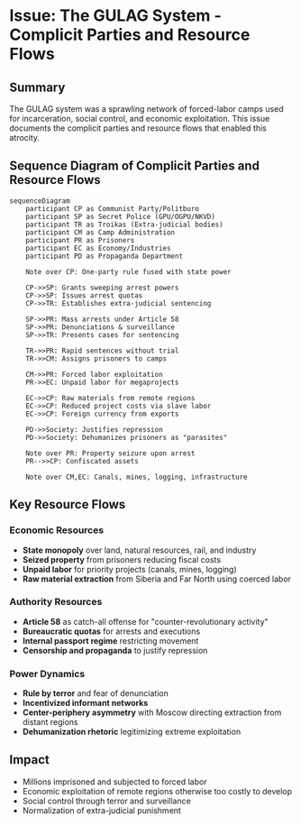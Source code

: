 # Issue: The GULAG System - Complicit Parties and Resource Flows

## Summary
The GULAG system was a sprawling network of forced-labor camps used for incarceration, social control, and economic exploitation. This issue documents the complicit parties and resource flows that enabled this atrocity.

## Sequence Diagram of Complicit Parties and Resource Flows

```mermaid
sequenceDiagram
    participant CP as Communist Party/Politburo
    participant SP as Secret Police (GPU/OGPU/NKVD)
    participant TR as Troikas (Extra-judicial bodies)
    participant CM as Camp Administration
    participant PR as Prisoners
    participant EC as Economy/Industries
    participant PD as Propaganda Department
    
    Note over CP: One-party rule fused with state power
    
    CP->>SP: Grants sweeping arrest powers
    CP->>SP: Issues arrest quotas
    CP->>TR: Establishes extra-judicial sentencing
    
    SP->>PR: Mass arrests under Article 58
    SP->>PR: Denunciations & surveillance
    SP->>TR: Presents cases for sentencing
    
    TR->>PR: Rapid sentences without trial
    TR->>CM: Assigns prisoners to camps
    
    CM->>PR: Forced labor exploitation
    PR->>EC: Unpaid labor for megaprojects
    
    EC->>CP: Raw materials from remote regions
    EC->>CP: Reduced project costs via slave labor
    EC->>CP: Foreign currency from exports
    
    PD->>Society: Justifies repression
    PD->>Society: Dehumanizes prisoners as "parasites"
    
    Note over PR: Property seizure upon arrest
    PR-->>CP: Confiscated assets
    
    Note over CM,EC: Canals, mines, logging, infrastructure
```

## Key Resource Flows

### Economic Resources
- **State monopoly** over land, natural resources, rail, and industry
- **Seized property** from prisoners reducing fiscal costs
- **Unpaid labor** for priority projects (canals, mines, logging)
- **Raw material extraction** from Siberia and Far North using coerced labor

### Authority Resources
- **Article 58** as catch-all offense for "counter-revolutionary activity"
- **Bureaucratic quotas** for arrests and executions
- **Internal passport regime** restricting movement
- **Censorship and propaganda** to justify repression

### Power Dynamics
- **Rule by terror** and fear of denunciation
- **Incentivized informant networks**
- **Center-periphery asymmetry** with Moscow directing extraction from distant regions
- **Dehumanization rhetoric** legitimizing extreme exploitation

## Impact
- Millions imprisoned and subjected to forced labor
- Economic exploitation of remote regions otherwise too costly to develop
- Social control through terror and surveillance
- Normalization of extra-judicial punishment